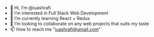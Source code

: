 - 👋 Hi, I’m @iuashrafi
- 👀 I’m interested in Full Stack Web Development
- 🌱 I’m currently learning React + Redux
- 💞️ I’m looking to collaborate on any web projects that suits my taste
- 📫 How to reach me "iuashrafi@gmail.com"

<!---
iuashrafi/iuashrafi is a ✨ special ✨ repository because its `README.md` (this file) appears on your GitHub profile.
You can click the Preview link to take a look at your changes.
--->
